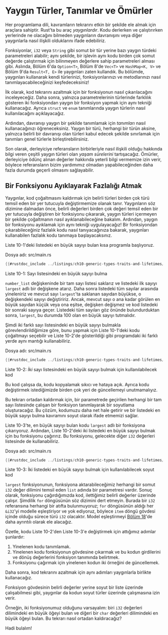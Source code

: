 # Yaygın Türler, Tanımlar ve Ömürler

Her programlama dili, kavramların tekrarını etkin bir şekilde ele almak için araçlara sahiptir. 
Rust'ta bu araç *yaygınlardır*. 
Kodu derlerken ve çalıştırırken yerlerinde ne olacağını bilmeden yaygınların davranışını veya diğer yaygınlarla 
nasıl ilişkili olduklarını ifade edebiliriz.

Fonksiyonlar, `i32` veya `String` gibi somut bir tür yerine bazı yaygın türdeki parametreleri alabilir; 
aynı şekilde, bir işlevin aynı kodu birden çok somut değerde çalıştırmak için bilinmeyen değerlere sahip 
parametreleri alması gibi. Aslında, Bölüm 6'da `Option<T>`, Bölüm 8'de `Vec<T>` ve `HashMap<K, V>` ve 
Bölüm 9'da `Result<T, E>` ile yaygınları zaten kullandık. 
Bu bölümde, yaygınları kullanarak kendi türlerinizi, 
fonksiyonlarınızı ve metodlarınızı nasıl tanımlayacabileceğinizi keşfedeceksiniz!

İlk olarak, kod tekrarını azaltmak için bir fonksiyonun nasıl çıkarılacağını inceleyeceğiz. 
Daha sonra, yalnızca parametrelerinin türlerinde farklılık gösteren iki fonksiyondan yaygın bir 
fonksiyon yapmak için aynı tekniği kullanacağız. 
Ayrıca `struct` ve `enum` tanımlarında yaygın türlerin nasıl kullanılacağını açıklayacağız.

Ardından, davranışı yaygın bir şekilde tanımlamak için *tanımları* nasıl kullanacağınızı öğreneceksiniz. 
Yaygın bir türü, herhangi bir türün aksine, yalnızca belirli bir davranışı olan türleri kabul edecek şekilde sınırlamak için tanımları genel türlerle birleştirebilirsiniz.

Son olarak, derleyiciye referansların birbirleriyle nasıl ilişkili olduğu hakkında bilgi veren çeşitli yaygın türleri olan *yaşam sürelerini* tartışacağız. Ömürler, derleyiciye ödünç alınan değerler hakkında yeterli bilgi vermemize izin verir, 
böylece referansların bizim yardımımız olmadan yapabileceğinden daha fazla durumda geçerli olmasını sağlayabilir.

## Bir Fonksiyonu Ayıklayarak Fazlalığı Atmak

Yaygınlar, kod çoğaltmasını kaldırmak için belirli türleri birden çok türü temsil eden bir yer tutucuyla 
değiştirmemize olanak tanır. Yaygınların söz dizimine dalmadan önce, 
belirli değerleri birden çok değeri temsil eden bir yer tutucuyla değiştiren bir fonksiyonu çıkararak, 
yaygın türleri içermeyen bir şekilde çoğaltmanın nasıl ayıklanabileceğine bakalım. 
Ardından, yaygın bir fonksiyonu ayıklamak için aynı tekniği uygulayacağız! 
Bir fonksiyondan çıkarabileceğiniz fazlalık kodu nasıl tanıyacağınıza bakarak, 
yaygınları kullanabilen fazlalık kodu tanımaya başlayacaksınız.

Liste 10-1'deki listedeki en büyük sayıyı bulan kısa programla başlıyoruz.

<span class="filename">Dosya adı: src/main.rs</span>

```rust
{{#rustdoc_include ../listings/ch10-generic-types-traits-and-lifetimes/listing-10-01/src/main.rs:here}}
```

<span class="caption">Liste 10-1: Sayı listesindeki en büyük sayıyı bulma</span>

`number_list` değişkeninde bir tam sayı listesi saklarız ve listedeki ilk sayıyı 
`largest` adlı bir değişkene atarız. Daha sonra listedeki tüm sayılar arasında yineleniriz ve 
mevcut sayı `largest`'ta saklanan sayıdan büyükse, o değişkendeki sayıyı değiştiririz. 
Ancak, mevcut sayı o ana kadar görülen en büyük sayıdan küçük veya ona eşitse, 
değişken değişmez ve kod listedeki bir sonraki sayıya geçer. 
Listedeki tüm sayıları göz önünde bulundurduktan sonra, `largest`, bu durumda 100 olan en büyük sayıyı tutmalıdır.

Şimdi iki farklı sayı listesindeki en büyük sayıyı bulmakla görevlendirildiğimize göre, 
bunu yapmak için Liste 10-1'deki kodu çoğaltmayı seçebilir ve Liste 10-2'de gösterildiği gibi programdaki
iki farklı yerde aynı mantığı kullanabiliriz.

<span class="filename">Dosya adı: src/main.rs</span>

```rust
{{#rustdoc_include ../listings/ch10-generic-types-traits-and-lifetimes/listing-10-02/src/main.rs}}
```

<span class="caption">Liste 10-2: *İki* sayı listesindeki en büyük sayıyı bulmak için kullanılabilecek kod</span>

Bu kod çalışsa da, kodu kopyalamak sıkıcı ve hataya açık. 
Ayrıca kodu değiştirmek istediğimizde birden çok yeri de güncellemeyi unutmamalıyız.

Bu tekrarı ortadan kaldırmak için, bir parametrede geçirilen herhangi bir tam sayı listesinde çalışan bir fonksiyon tanımlayarak bir soyutlama oluşturacağız. Bu çözüm, kodumuzu daha net hale getirir ve bir listedeki en büyük sayıyı bulma kavramını soyut olarak ifade etmemizi sağlar.

Liste 10-3'te, en büyük sayıyı bulan kodu `largest` adlı bir fonksiyona çıkarıyoruz. 
Ardından, Liste 10-2'deki iki listedeki en büyük sayıyı bulmak için bu fonksiyonu çağırırız. 
Bu fonksiyonu, gelecekte diğer `i32` değerleri listesinde de kullanabiliriz.

<span class="filename">Dosya adı: src/main.rs</span>

```rust
{{#rustdoc_include ../listings/ch10-generic-types-traits-and-lifetimes/listing-10-03/src/main.rs:here}}
```

<span class="caption">Liste 10-3: İki listedeki en büyük sayıyı bulmak için kullanılabilecek soyut kod</span>

`largest` fonksiyonunun, fonksiyona aktarabileceğimiz herhangi bir somut `i32` değer
dilimini temsil eden `list` adında bir parametresi vardır. Sonuç olarak, fonksiyonu çağırdığımızda kod, 
ilettiğimiz belirli değerler üzerinde çalışır. Şimdilik `for` döngüsünün söz dizimini dert etmeyin. 
Burada bir `i32` referansına herhangi bir atıfta bulunmuyoruz; `for` döngüsünün aldığı her `&i32`'yi 
modelle eşleştiriyor ve yok ediyoruz, böylece `item` döngü gövdesi içinde olduğu sürece türü `i32` olacaktır. 
Model eşleştirmeyi [Bölüm 18][ch18]<!-- ignore -->'de daha ayrıntılı olarak ele alacağız.

Özetle, kodu Liste 10-2'den Liste 10-3'e değiştirmek için attığımız adımlar şunlardır:

1. Yinelenen kodu tanımlamak.
2. Yinelenen kodu fonksiyonun gövdesine çıkarmak 
   ve bu kodun girdilerini ve dönüş değerlerini fonksiyon tanımında belirtmek.
3. Fonksiyonu çağırmak için yinelenen kodun iki örneğini de güncellemek.

Daha sonra, kod tekrarını azaltmak için aynı adımları yaygınlarla birlikte kullanacağız. 

Fonksiyon gövdesinin belirli değerler yerine soyut bir liste üzerinde çalışabilmesi gibi, 
yaygınlar da kodun soyut türler üzerinde çalışmasına izin verir.

Örneğin, iki fonksiyonumuz olduğunu varsayalım: 
biri `i32` değerleri dilimindeki en büyük öğeyi bulan ve diğeri bir `char` değerleri dilimindeki en büyük öğeyi bulan. 
Bu tekrarı nasıl ortadan kaldıracağız? 

Hadi bulalım!

[ch18]: ch18-00-patterns.html

